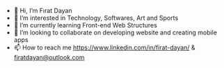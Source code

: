 - 👋 Hi, I’m Fırat Dayan
- 👀 I’m interested in Technology, Softwares, Art and Sports
- 🌱 I’m currently learning Front-end Web Structures
- 💞️ I’m looking to collaborate on developing website and creating mobile apps
- 📫 How to reach me  https://www.linkedin.com/in/firat-dayan/ & firatdayan@outlook.com

<!---
firatdayan/firatdayan is a ✨ special ✨ repository because its `README.md` (this file) appears on your GitHub profile.
You can click the Preview link to take a look at your changes.
--->
